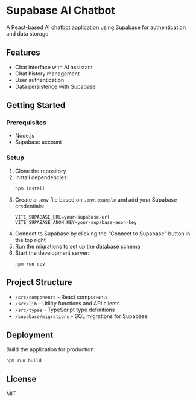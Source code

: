 # Supabase AI Chatbot

A React-based AI chatbot application using Supabase for authentication and data storage.

## Features

- Chat interface with AI assistant
- Chat history management
- User authentication
- Data persistence with Supabase

## Getting Started

### Prerequisites

- Node.js
- Supabase account

### Setup

1. Clone the repository
2. Install dependencies:
   ```
   npm install
   ```
3. Create a `.env` file based on `.env.example` and add your Supabase credentials:
   ```
   VITE_SUPABASE_URL=your-supabase-url
   VITE_SUPABASE_ANON_KEY=your-supabase-anon-key
   ```
4. Connect to Supabase by clicking the "Connect to Supabase" button in the top right
5. Run the migrations to set up the database schema
6. Start the development server:
   ```
   npm run dev
   ```

## Project Structure

- `/src/components` - React components
- `/src/lib` - Utility functions and API clients
- `/src/types` - TypeScript type definitions
- `/supabase/migrations` - SQL migrations for Supabase

## Deployment

Build the application for production:

```
npm run build
```

## License

MIT